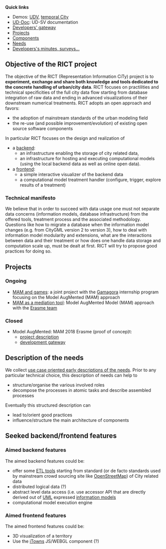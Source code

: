 **Quick links**
 * Demos: [UDV](http://rict.liris.cnrs.fr/UDVDemo/UDV/UDV-Core/), [temporal City](http://rict.liris.cnrs.fr/iTownsPlanar3DTiles/itowns/examples/planar_3dtiles.html)
 * [UD-Doc](UD-Doc): UD-SV documentation
 * [Developers' gateway](UD-Doc/DevelopersCentral.md)
 * [Projects](#projects)
 * [Components](UD-Doc/Devel/Architecture/Components.md)
 * [Needs](UD-Doc/Devel/Needs/EarlyNeeds.md)
 * [Developers's minutes, surveys...](https://github.com/MEPP-team/RICT/wiki)

## Objective of the RICT project

The objective of the RICT (Representation Information CiTy) project is to **experiment, exchange and share both knowledge and tools dedicated to the concrete handling of urban/city data**. RICT focuses on practilities and technical specificities of the full city data flow starting from database integration of raw data and ending in advanced visualizations of their downstream numerical treatments. RICT adopts an open approach and favors:
  * the adoption of mainstream standards of the urban modeling field
  * the re-use (and possible improvement/evolution) of existing open source software components

In particular RICT focuses on the design and realization of
  * a [backend](#aimed-backend-features): 
     - an infrastructure enabling the storage of city related data,
     - an infrastructure for hosting and executing computational models (using the local backend data as well as online open data).  
  * a [frontend](#aimed-frontend-features): 
     - a simple interactive visualizer of the backend data
     - a computational model treatment handler (configure, trigger, explore results of a treatment)

### Technical manifesto
We believe that in order to succeed with data usage one must not separate data concerns (information models, database infrastructure) from the offered tools, treatment process and the associated methodology. Questions like how to migrate a database when the information model changes (e.g. from CityGML version 2 to version 3), how to deal with information model modularity and extensions, what are the interactions between data and their treatment or how does one handle data storage and computation scale up, must be dealt at first. RICT will try to propose good practices for doing so.

## Projects
### Ongoing
 * [MAM and games](https://github.com/MEPP-team/RICT/wiki/MAM-and-games-(Project)): a joint project with the [Gamagora](https://gamagora.univ-lyon2.fr/) internship program focusing on the Model AugMented (MAM) approach
 * [MAM as a mediation tool](https://github.com/MEPP-team/RICT/wiki/MAM-as-mediation-tool-(Project)): Model AugMented Model (MAM) approach with the [Erasme team](http://www.polepixel.fr/residents/erasme/)  

### Closed
 * Model AugMented: MAM 2018 Erasme (proof of concep)t:
    - [project description](UD-Doc/Projects/MAM-Erasme-bootstrap/Readme.md)
    - [development gateway](https://github.com/MEPP-team/RICT/projects/3)

## Description of the needs
We collect [use case oriented early descriptions of the needs](UD-Doc/Devel/Needs/EarlyNeeds.md). 
Prior to any particular technical choice, this description of needs can help to
 * structure/organise the various involved roles
 * decompose the processes in atomic tasks and describe assembled processes
 
Eventually this structured description can 
 * lead to/orient good practices 
 * influence/structure the main architecture of components

## Seeked backend/frontend features
### Aimed backend features
The aimed backend features could be:
 * offer some [ETL tools](https://en.wikipedia.org/wiki/Extract,_transform,_load) starting from standard (or de facto standards used by mainstream crowd sourcing site like [OpenStreetMap](https://en.wikipedia.org/wiki/OpenStreetMap)) of City related data   
 * distributed logical data (?)
 * abstract level data access (i.e. use accessor API that are directly derived out of [UML](https://en.wikipedia.org/wiki/Unified_Modeling_Language) expressed [information models](https://en.wikipedia.org/wiki/Information_model)  
 * computational model execution engine
 
 ### Aimed frontend features
 The aimed frontend features could be:
   * 3D visualization of a territory
   * Use the [iTowns](http://www.itowns-project.org/) JS/WEBGL component (?)

